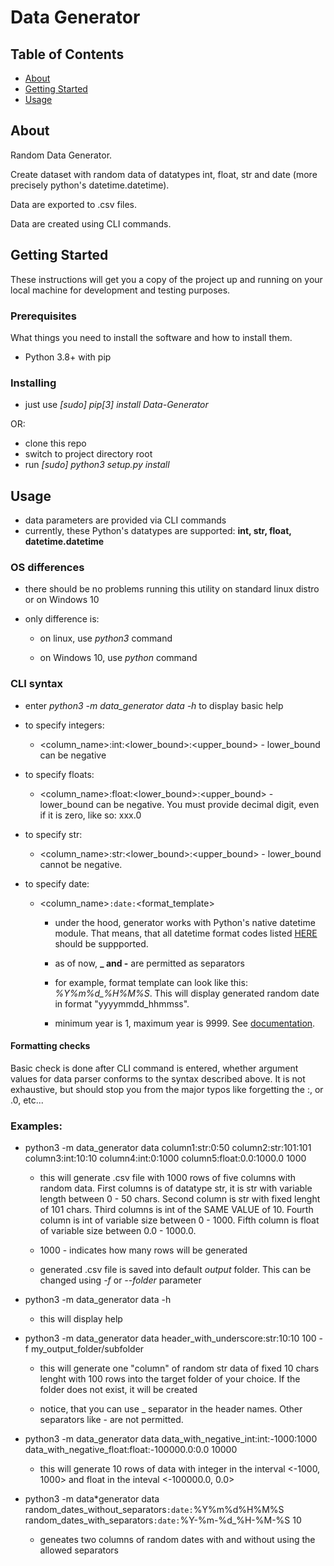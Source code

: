 # Data Generator

## Table of Contents

- [About](#about)
- [Getting Started](#getting_started)
- [Usage](#usage)

## About <a name = "about"></a>

Random Data Generator.

Create dataset with random data of datatypes int, float, str and date (more precisely python's datetime.datetime).

Data are exported to .csv files.

Data are created using CLI commands.

## Getting Started <a name = "getting_started"></a>

These instructions will get you a copy of the project up and running on your local machine for development and testing purposes.

### Prerequisites

What things you need to install the software and how to install them.

- Python 3.8+ with pip

### Installing

- just use _[sudo] pip[3] install Data-Generator_

OR:

- clone this repo
- switch to project directory root
- run _[sudo] python3 setup.py install_

## Usage <a name = "usage"></a>

- data parameters are provided via CLI commands
- currently, these Python's datatypes are supported: **int, str, float, datetime.datetime**

### OS differences

- there should be no problems running this utility on standard linux distro or on Windows 10
- only difference is:

  - on linux, use _python3_ command

  - on Windows 10, use _python_ command

### CLI syntax

- enter _python3 -m data_generator data -h_ to display basic help
- to specify integers:

  - <column_name>:int:<lower_bound>:<upper_bound> - lower_bound can be negative

- to specify floats:

  - <column_name>:float:<lower_bound>:<upper_bound> - lower_bound can be negative. You must provide decimal digit, even if it is zero, like so: xxx.0

- to specify str:

  - <column_name>:str:<lower_bound>:<upper_bound> - lower_bound cannot be negative.

- to specify date:

  - <column_name>`:date:`<format_template>

    - under the hood, generator works with Python's native datetime module. That means, that all datetime format codes listed <a href = "https://docs.python.org/3/library/datetime.html#strftime-and-strptime-format-codes">HERE</a> should be suppported.

    - as of now, **\_ and -** are permitted as separators

    - for example, format template can look like this: _%Y%m%d\_%H%M%S_. This will display generated random date in format "yyyymmdd_hhmmss".

    - minimum year is 1, maximum year is 9999. See <a href = "https://docs.python.org/3/library/datetime.html#constants">documentation</a>.

#### Formatting checks

Basic check is done after CLI command is entered, whether argument values for data parser conforms to the syntax described above. It is not exhaustive, but should stop you from the major typos like forgetting the :, or .0, etc...

### Examples:

- python3 -m data_generator data column1:str:0:50 column2:str:101:101 column3:int:10:10 column4:int:0:1000 column5:float:0.0:1000.0 1000

  - this will generate .csv file with 1000 rows of five columns with random data. First columns is of datatype str, it is str with variable length between 0 - 50 chars. Second column is str with fixed lenght of 101 chars. Third columns is int of the SAME VALUE of 10. Fourth column is int of variable size between 0 - 1000. Fifth column is float of variable size between 0.0 - 1000.0.

  - 1000 - indicates how many rows will be generated

  - generated .csv file is saved into default _output_ folder. This can be changed using _-f_ or _--folder_ parameter

- python3 -m data_generator data -h

  - this will display help

- python3 -m data_generator data header_with_underscore:str:10:10 100 -f my_output_folder/subfolder

  - this will generate one "column" of random str data of fixed 10 chars lenght with 100 rows into the target folder of your choice. If the folder does not exist, it will be created

  - notice, that you can use \_ separator in the header names. Other separators like - are not permitted.

- python3 -m data_generator data data_with_negative_int:int:-1000:1000 data_with_negative_float:float:-100000.0:0.0 10000

  - this will generate 10 rows of data with integer in the interval <-1000, 1000> and float in the inteval <-100000.0, 0.0>

- python3 -m data*generator data random_dates_without_separators`:date:`%Y%m%d%H%M%S random_dates_with_separators`:date:`%Y-%m-%d_%H-%M-%S 10

  - geneates two columns of random dates with and without using the allowed separators
